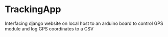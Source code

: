 # TrackingApp
Interfacing django website on local host to an arduino board to control GPS module and log GPS coordinates to a CSV
